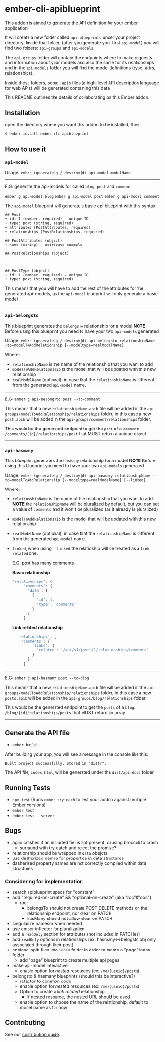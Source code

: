 # ember-cli-apiblueprint

This addon is aimed to generate the API definition for your ember application.

It will create a new folder called `api-blueprints` under your project directory.
Inside that folder, (after you generate your first `api-model`) you will find two folders: `api-groups` and `api-models`.

The `api-groups` folder will contain the endpoints where to make requests and information about your models and also the same for its relationships and in the `api-models`
folder you will find the model definitions (type, attrs, relationships).

Inside these folders, some `.apib` files (a high-level API description language for web APIs) will be generated containing this data.

This README outlines the details of collaborating on this Ember addon.

## Installation

 open the directory where you want this addon to be installed, then:
 ```sh
 $ ember install ember-cli-apiblueprint
 ```

## How to use it

### `api-model`

Usage: `ember (generate|g / destroy|d) api-model modelName`

---

E.G: generate the api-models for called `blog`, `post` and `comment`

  `ember g api-model blog`
  `ember g api-model post`
  `ember g api-model comment`

The `api-model` blueprint will generate a basic api blueprint with this syntax:

```
## Post
+ id: 1 (number, required) - unique ID
+ type: post (string, required)
+ attributes (PostAttributes, required)
+ relationships (PostRelationships, required)

## PostAttributes (object)
+ name (string) - attribute example

## PostRelationships (object)



## PostType (object)
+ id: 1 (number, required) - unique ID
+ type: post (string, required)
```

This means that you will have to add the rest of the attributes for the generated api-models, as the `api-model` blueprint will only generate a basic model

---

### `api-belongsto`

This blueprint generates the `belongsTo` relationship for a model
**NOTE** Before using this blueprint you need to have your two `api-models` generated

Usage: `ember (generate|g / destroy|d) api-belongsto relationshipName --to=modelToAddRelationship [--modeltype=realModelName]`

Where:
* `relationshipName` is the name of the relationship that you want to add
* `modelToAddRelationship` is the model that will be updated with this new relationship
* `realModelName` (optional), in case that the `relationshipName` is different from the generated `api-model` name.

---

E.G: `ember g api-belongsto post --to=comment`

This means that a new `relationshipName.apib` file will be added in the `api-groups/modelToAddRelationship/relationships` folder, in this case
a new `post.apib` will be added in the `api-groups/comment/relationships` folder.

This would be the generated endpoint to get the `post` of a `comment`:
`/comments/{id}/relationships/post` that MUST return a unique object

---

### `api-hasmany`

This blueprint generates the `hasMany` relationship for a model
**NOTE** Before using this blueprint you need to have your two `api-models` generated

Usage: `ember (generate|g / destroy|d) api-hasmany relationshipName --to=modelToAddRelationship [--modeltype=realModelName] [--linked]`

Where:
* `relationshipName` is the name of the relationship that you want to add. **NOTE** the `relationshipName` will be pluralized by default, but you can set a value of `comments` and it won't be pluralized (as it already is pluralized)
* `modelToAddRelationship` is the model that will be updated with this new relationship
* `realModelName` (optional), in case that the `relationshipName` is different from the generated `api-model` name.
* `linked`, when using `--linked` the relatioship will be treated as a `link-related` one.

   E.G: post has many comments

   **Basic relationship**

   ```js
   'relationships': {
        'comments': {
          'data': [
            {
              'id': 1,
              'type': 'comments'
            }
          ]
        }
   ```
   **Link related relationship**

   ```js
     'relationships': {
       'comments': {
            'links': {
              'related': '/api/v1/posts/1/relationships/comments'
            }
          }
        }
   ```

---

E.G: `ember g api-hasmany post --to=blog`

This means that a new `relationshipName.apib` file will be added in the `api-groups/modelToAddRelationship/relationships` folder, in this case
a new `posts.apib` will be added in the `api-groups/blog/relationships` folder.

This would be the generated endpoint to get the `posts` of a `blog`:
`/blog/{id}/relationships/posts` that MUST return an array

---

## Generate the API file

* `ember build`

After building your app, you will see a message in the console like this:

`Built project successfully. Stored in "dist/".`

The API file, `index.html`, will be generated under the `dist/api-docs` folder

## Running Tests

* `npm test` (Runs `ember try:each` to test your addon against multiple Ember versions)
* `ember test`
* `ember test --server`

## Bugs
- aglio crashes if an included fiel is not present, causing broccoli to crash
  - surraund with try-catch and reject the promise?
- relationship should be wrapped in `data` obejcts
- use dasherized names for properties in data structures
- dasherized property names are not correctly compiled within data structures

### Considering for implementation
- search apiblueprint specs for "constant"
- add "required-on-create" && "optional-on-create" (aka "roc"&"ooc")
  - roc:
    - belongsTo should not create POST DELETE methods on the relationship endpoint, nor clear on PATCH
    - hasMany should not allow clear on PATCH
- singularize namesm when needed
- use ember inflector for pluralization
- add a `readOnly` section for attributes (not included in PATCHes)
- add `readOnly` options in relationships (ex: hasmany<->belogsto obj only associated through their post)
- enclose .apib files into `index` folder in order to create a "page" index folder
  - add "page" blueprint to create multiple api pages
- make api-model interactive
  - enable option for *nested* resources (ex: `/me/{useid}/posts`)
- belongsto & hasmany blueprints (should this be interactive?)
  - refactor to common code
  - enable option for *nested* resources (ex: `/me/{useid}/posts`)
  - Option to create a *link related* relationship.
    - If nested resource, the nested URL should be used
  - enable option to choose the name of the relationship, default to model name as for now

## Contributing

See our [contribution guide](./CONTRIBUTING.md).

